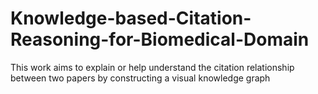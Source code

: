 # Knowledge-based-Citation-Reasoning-for-Biomedical-Domain
This work aims to explain or help understand the citation relationship between two papers by constructing a visual knowledge graph
